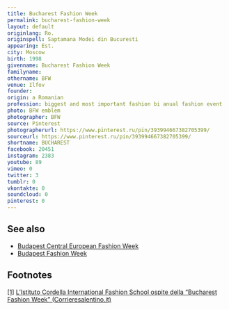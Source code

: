 ```yaml
---
title: Bucharest Fashion Week
permalink: bucharest-fashion-week
layout: default
originlang: Ro.
originspell: Saptamana Modei din Bucuresti
appearing: Est.
city: Moscow
birth: 1998
givenname: Bucharest Fashion Week
familyname:
othername: BFW
venue: Ilfov
founder:
origin: a Romanian
profession: biggest and most important fashion bi anual fashion event
photo: BFW emblem
photographer: BFW
source: Pinterest
photographerurl: https://www.pinterest.ru/pin/393994667382705399/
sourceurl: https://www.pinterest.ru/pin/393994667382705399/
shortname: BUCHAREST
facebook: 20451
instagram: 2383
youtube: 89
vimeo: 0
twitter: 3
tumblr: 0
vkontakte: 0
soundcloud: 0
pinterest: 0
---
```



## See also

+ [Budapest Central European Fashion Week](budapest-central-european-fashion-week)
+ [Budapest Fashion Week](budapest-fashion-week)

## Footnotes

[[1]](#a1) <span id="f1"></span> [L’Istituto Cordella International Fashion School ospite della “Bucharest Fashion Week” (Corrieresalentino.it)](https://www.corrieresalentino.it/2018/11/listituto-cordella-international-fashion-school-ospite-della-20-edizione-della-bucharest-fashion-week/)

